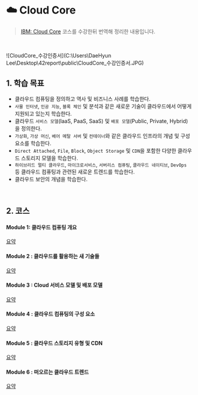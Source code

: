 # ☁️ Cloud Core

>  [IBM: Cloud Core](https://cognitiveclass.ai/badges/cloud-core) 코스를 수강한뒤 번역해 정리한 내용입니다.  

<br>

![CloudCore_수강인증서](C:\Users\DaeHyun Lee\Desktop\42report\public\CloudCore_수강인증서.JPG)



## 1. 학습 목표

- 클라우드 컴퓨팅을 정의하고 역사 및 비즈니스 사례를 학습한다.
- `사물 인터넷`, `인공 지능`, `블록 체인` 및 분석과 같은 새로운 기술이 클라우드에서 어떻게 지원되고 있는지 학습한다.
- 클라우드 `서비스 모델`(IaaS, PaaS, SaaS) 및 `배포 모델`(Public, Private, Hybrid)을 정의한다.
- `가상화`, `가상 머신`, `베어 메탈 서버` 및 `컨테이너`와 같은 클라우드 인프라의 개념 및 구성 요소를 학습한다.
- `Direct Attached`, `File`, `Block`, `Object Storage` 및 `CDN`을 포함한 다양한 클라우드 스토리지 모델을 학습한다.
- `하이브리드 멀티 클라우드`, `마이크로서비스`, `서버리스 컴퓨팅`, `클라우드 네이티브`, `DevOps` 등 클라우드 컴퓨팅과 관련된 새로운 트렌드를 학습한다.
- 클라우드 보안의 개념을 학습한다.

<br>

## 2. 코스

#### Module 1: 클라우드 컴퓨팅 개요

[요약](https://velog.io/@hidaehyunlee/IBM-Cloud-%ED%81%B4%EB%9D%BC%EC%9A%B0%EB%93%9C-%EC%BB%B4%ED%93%A8%ED%8C%85-%EA%B0%9C%EC%9A%94)

#### Module 2 : 클라우드를 활용하는 새 기술들

[요약](https://velog.io/@hidaehyunlee/IBM-Cloud-%ED%81%B4%EB%9D%BC%EC%9A%B0%EB%93%9C%EB%A5%BC-%ED%99%9C%EC%9A%A9%ED%95%98%EB%8A%94-%EC%83%88-%EA%B8%B0%EC%88%A0%EB%93%A4)

#### Module 3 : Cloud 서비스 모델 및 배포 모델

[요약](https://velog.io/@hidaehyunlee/IBM-Cloud-%ED%81%B4%EB%9D%BC%EC%9A%B0%EB%93%9C-%EC%84%9C%EB%B9%84%EC%8A%A4-%EB%AA%A8%EB%8D%B8-%EB%B0%8F-%EB%B0%B0%ED%8F%AC-%EB%AA%A8%EB%8D%B8)

#### Module 4 : 클라우드 컴퓨팅의 구성 요소

[요약](https://velog.io/@hidaehyunlee/IBM-Cloud-%ED%81%B4%EB%9D%BC%EC%9A%B0%EB%93%9C-%EC%BB%B4%ED%93%A8%ED%8C%85%EC%9D%98-%EA%B5%AC%EC%84%B1-%EC%9A%94%EC%86%8C)

#### Module 5 : 클라우드 스토리지 유형 및 CDN

[요약](https://velog.io/@hidaehyunlee/IBM-Cloud-%ED%81%B4%EB%9D%BC%EC%9A%B0%EB%93%9C-%EC%8A%A4%ED%86%A0%EB%A6%AC%EC%A7%80-%EC%9C%A0%ED%98%95-%EB%B0%8F-CDN)

#### Module 6 : 떠오르는 클라우드 트렌드

[요약](https://velog.io/@hidaehyunlee/IBM-Cloud-%EB%96%A0%EC%98%A4%EB%A5%B4%EB%8A%94-%ED%81%B4%EB%9D%BC%EC%9A%B0%EB%93%9C-%ED%8A%B8%EB%A0%8C%EB%93%9C)


